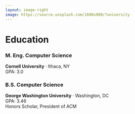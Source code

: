 ```yaml
---
layout: image-right
image: https://source.unsplash.com/1600x900/?university
---
```


# Education

### M. Eng. Computer Science

**Cornell University** · Ithaca, NY
<br/>
<span class="text-sm">GPA: 3.0</span>

### B.S. Computer Science

**George Washington University** · Washington, DC
<br/>
<span class="text-sm">GPA: 3.46</span>
<br/>
<span class="text-sm">Honors Scholar, President of ACM</span>

<Nav />
<Footer />

<style>
  nav {
    background: rgba(1, 1, 1, .7);
    color: white;
  }
</style>
